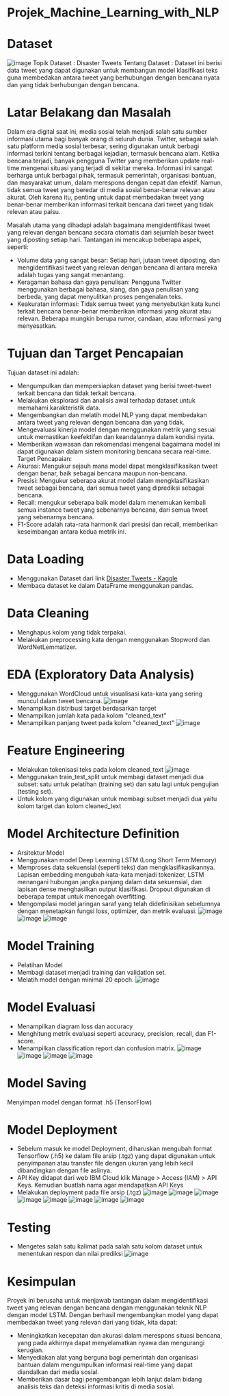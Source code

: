 # Projek_Machine_Learning_with_NLP
# Dataset
![image](https://github.com/user-attachments/assets/33222fd8-583e-4233-a8e3-85d2bdd887b1)
Topik Dataset : Disaster Tweets
Tentang Dataset : Dataset ini berisi data tweet yang dapat digunakan untuk membangun model klasifikasi teks guna membedakan antara tweet yang berhubungan dengan bencana nyata dan yang tidak berhubungan dengan bencana.

# Latar Belakang dan Masalah
Dalam era digital saat ini, media sosial telah menjadi salah satu sumber informasi utama bagi banyak orang di seluruh dunia. Twitter, sebagai salah satu platform media sosial terbesar, sering digunakan untuk berbagi informasi terkini tentang berbagai kejadian, termasuk bencana alam. Ketika bencana terjadi, banyak pengguna Twitter yang memberikan update real-time mengenai situasi yang terjadi di sekitar mereka. Informasi ini sangat berharga untuk berbagai pihak, termasuk pemerintah, organisasi bantuan, dan masyarakat umum, dalam merespons dengan cepat dan efektif. Namun, tidak semua tweet yang beredar di media sosial benar-benar relevan atau akurat. Oleh karena itu, penting untuk dapat membedakan tweet yang benar-benar memberikan informasi terkait bencana dari tweet yang tidak relevan atau palsu.

Masalah utama yang dihadapi adalah bagaimana mengidentifikasi tweet yang relevan dengan bencana secara otomatis dari sejumlah besar tweet yang diposting setiap hari. Tantangan ini mencakup beberapa aspek, seperti:
- Volume data yang sangat besar: Setiap hari, jutaan tweet diposting, dan mengidentifikasi tweet yang relevan dengan bencana di antara mereka adalah tugas yang sangat menantang.
- Keragaman bahasa dan gaya penulisan: Pengguna Twitter menggunakan berbagai bahasa, slang, dan gaya penulisan yang berbeda, yang dapat menyulitkan proses pengenalan teks.
- Keakuratan informasi: Tidak semua tweet yang menyebutkan kata kunci terkait bencana benar-benar memberikan informasi yang akurat atau relevan. Beberapa mungkin berupa rumor, candaan, atau informasi yang menyesatkan.

# Tujuan dan Target Pencapaian
Tujuan dataset ini adalah:
- Mengumpulkan dan mempersiapkan dataset yang berisi tweet-tweet terkait bencana dan tidak terkait bencana.
- Melakukan eksplorasi dan analisis awal terhadap dataset untuk memahami karakteristik data.
- Mengembangkan dan melatih model NLP yang dapat membedakan antara tweet yang relevan dengan bencana dan yang tidak.
- Mengevaluasi kinerja model dengan menggunakan metrik yang sesuai untuk memastikan keefektifan dan keandalannya dalam kondisi nyata.
- Memberikan wawasan dan rekomendasi mengenai bagaimana model ini dapat digunakan dalam sistem monitoring bencana secara real-time.
Target Pencapaian:
- Akurasi: Mengukur sejauh mana model dapat mengklasifikasikan tweet dengan benar, baik sebagai bencana maupun non-bencana.
- Presisi: Mengukur seberapa akurat model dalam mengklasifikasikan tweet sebagai bencana, dari semua tweet yang diprediksi sebagai bencana.
- Recall: mengukur seberapa baik model dalam menemukan kembali semua instance tweet yang sebenarnya bencana, dari semua tweet yang sebenarnya bencana.
- F1-Score adalah rata-rata harmonik dari presisi dan recall, memberikan keseimbangan antara kedua metrik ini.
  
# Data Loading
- Menggunakan Dataset dari link [Disaster Tweets - Kaggle](https://www.kaggle.com/datasets/vstepanenko/disaster-tweets)
- Membaca dataset ke dalam DataFrame menggunakan pandas.

# Data Cleaning
- Menghapus kolom yang tidak terpakai.
- Melakukan preprocessing kata dengan menggunakan Stopword dan WordNetLemmatizer.

# EDA (Exploratory Data Analysis)
- Menggunakan WordCloud untuk visualisasi kata-kata yang sering muncul dalam tweet bencana.
![image](https://github.com/user-attachments/assets/1ce27351-99be-445c-a6b8-7288f263b4ad)
- Menampilkan distribusi target berdasarkan target
- Menampilkan jumlah kata pada kolom "cleaned_text"
- Menampilkan panjang tweet pada kolom "cleaned_text"
![image](https://github.com/user-attachments/assets/095f35de-df43-497b-b915-5e63c77f6845)

# Feature Engineering
- Melakukan tokenisasi teks pada kolom cleaned_text
![image](https://github.com/user-attachments/assets/0683c4a1-30af-400f-bb70-30f6be98a16f)
- Menggunakan train_test_split untuk membagi dataset menjadi dua subset: satu untuk pelatihan (training set) dan satu lagi untuk pengujian (testing set).
- Untuk kolom yang digunakan untuk membagi subset menjadi dua yaitu kolom target dan kolom cleaned_text


# Model Architecture Definition
- Arsitektur Model
- Menggunakan model Deep Learning LSTM (Long Short Term Memory)
- Memproses data sekuensial (seperti teks) dan mengklasifikasikannya. Lapisan embedding mengubah kata-kata menjadi tokenizer, LSTM menangani hubungan jangka panjang dalam data sekuensial, dan lapisan dense menghasilkan output klasifikasi. Dropout digunakan di beberapa tempat untuk mencegah overfitting.
- Mengompilasi model jaringan saraf yang telah didefinisikan sebelumnya dengan menetapkan fungsi loss, optimizer, dan metrik evaluasi.
![image](https://github.com/user-attachments/assets/b616841d-a8e7-4f05-b284-4b2527e87a79)
![image](https://github.com/user-attachments/assets/ddf95e9b-7af5-4e9d-a851-cc3c31db0d80)
![image](https://github.com/user-attachments/assets/1e3f0a39-b517-4803-b327-93556c5c6b9b)

# Model Training
- Pelatihan Model
- Membagi dataset menjadi training dan validation set.
- Melatih model dengan minimal 20 epoch.
![image](https://github.com/user-attachments/assets/9cf1f88c-8997-48dd-80a4-1021d0f8244c)

# Model Evaluasi
- Menampilkan diagram loss dan accuracy
- Menghitung metrik evaluasi seperti accuracy, precision, recall, dan F1-score.
- Menampilkan classification report dan confusion matrix.
![image](https://github.com/user-attachments/assets/fad91066-03ea-40c5-95b8-7ab6997510ee)
![image](https://github.com/user-attachments/assets/e805b68d-9ec2-4fa4-941c-0d48cc2f1f59)
![image](https://github.com/user-attachments/assets/f07f03a9-f48e-4c6d-8943-b943b820701b)
![image](https://github.com/user-attachments/assets/c320c80e-1ae8-4238-adac-cc782a042a84)

# Model Saving
Menyimpan model dengan format .h5 (TensorFlow)

# Model Deployment
- Sebelum masuk ke model Deployment, diharuskan mengubah format Tensorflow (.h5) ke dalam file arsip (.tgz) yang dapat digunakan untuk penyimpanan atau transfer file dengan ukuran yang lebih kecil dibandingkan dengan file aslinya.
- API Key didapat dari web IBM Cloud klik Manage > Access (IAM) > API Keys. Kemudian buatlah nama agar mendapatkan API Keys
- Melakukan deployment pada file arsip (.tgz)
![image](https://github.com/user-attachments/assets/1e623341-7a48-4fb9-a184-6124ebdad253)
![image](https://github.com/user-attachments/assets/1f27db1d-10c0-4b83-bb89-482d602dfa26)
![image](https://github.com/user-attachments/assets/79533902-6e41-4f09-b1c2-f08e2424cfa5)
![image](https://github.com/user-attachments/assets/766e2a42-551e-43d7-a0c5-eabf91bc380e)
![image](https://github.com/user-attachments/assets/0fb993c9-28d6-4457-b5cb-d465f111096b)
![image](https://github.com/user-attachments/assets/d4ee6436-4600-4f16-9f11-5583a46cb357)
![image](https://github.com/user-attachments/assets/729ddf96-75c4-4eca-93de-18463a333cd6)
![image](https://github.com/user-attachments/assets/9c8ddb9c-a63d-4bfc-85aa-7bb0ae4629b5)

# Testing
- Mengetes salah satu kalimat pada salah satu kolom dataset untuk menentukan respon dan nilai prediksi
![image](https://github.com/user-attachments/assets/1aadf346-b5eb-4544-9c85-f15644c8dff4)

# Kesimpulan
Proyek ini berusaha untuk menjawab tantangan dalam mengidentifikasi tweet yang relevan dengan bencana dengan menggunakan teknik NLP dengan model LSTM. Dengan berhasil mengembangkan model yang dapat membedakan tweet yang relevan dari yang tidak, kita dapat:
- Meningkatkan kecepatan dan akurasi dalam merespons situasi bencana, yang pada akhirnya dapat menyelamatkan nyawa dan mengurangi kerugian.
- Menyediakan alat yang berguna bagi pemerintah dan organisasi bantuan dalam mengumpulkan informasi real-time yang dapat diandalkan dari media sosial.
- Memberikan dasar bagi pengembangan lebih lanjut dalam bidang analisis teks dan deteksi informasi kritis di media sosial.














































